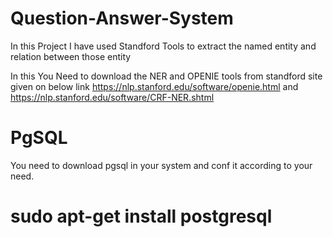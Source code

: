 # Question-Answer-System
In this Project I have used Standford Tools to extract the named entity and relation between those entity

In this You Need to download the NER and OPENIE tools from standford site given on below link
https://nlp.stanford.edu/software/openie.html and https://nlp.stanford.edu/software/CRF-NER.shtml

# PgSQL
You need to download pgsql in your system and conf it according to your need.
# sudo apt-get install postgresql

